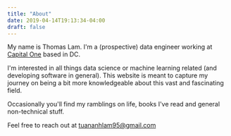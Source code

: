 ```yaml
---
title: "About"
date: 2019-04-14T19:13:34-04:00
draft: false
---
```


My name is Thomas Lam. I'm a (prospective) data engineer working at [Capital One](https://github.com/capitalone) based in DC. 

I'm interested in all things data science or machine learning related (and developing software in general). This website is meant to capture my journey on being a bit more knowledgeable about this vast and fascinating field. 

Occasionally you'll find my ramblings on life, books I've read and general non-technical stuff.

Feel free to reach out at tuananhlam95@gmail.com
